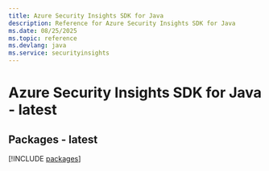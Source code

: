 ```yaml
---
title: Azure Security Insights SDK for Java
description: Reference for Azure Security Insights SDK for Java
ms.date: 08/25/2025
ms.topic: reference
ms.devlang: java
ms.service: securityinsights
---
```

# Azure Security Insights SDK for Java - latest
## Packages - latest
[!INCLUDE [packages](security-insights-index.md)]